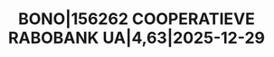 ---
layout: asset
title: BONO|156262 COOPERATIEVE RABOBANK UA|4,63|2025-12-29
isin: XS1877860533
---